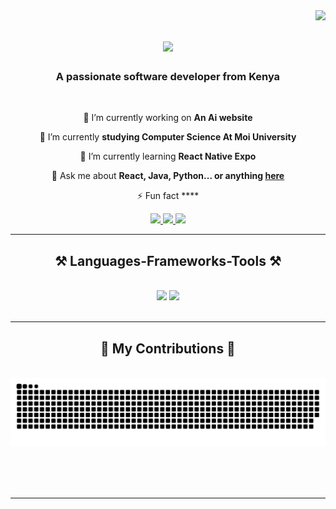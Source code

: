 <img align="right" src="https://visitor-badge.laobi.icu/badge?page_id=carzoongu.carzoongu" />

<h1 align="center">
    <img src="https://readme-typing-svg.herokuapp.com/?font=Righteous&size=35&center=true&vCenter=true&width=500&height=70&duration=4000&lines=Hi+There!+👋;+I'm+Benson+Kazungu!;" />
</h1>

<h3 align="center">A passionate software developer from Kenya </h3>

<br/>

<div align="center">
 
 🔭 I’m currently working on **An Ai website**

 🌱 I’m currently  **studying Computer Science At Moi University**
 
 🌱 I’m currently learning **React Native Expo**

 💬 Ask me about **React, Java, Python... or anything [here](https://github.com/carzoongu/carzoongu/issues)**

 ⚡ Fun fact ****
 
 </div>
 
<div align="center"> 
  <a href="mailto:bka1739@gmail.com@gmail.com">
    <img src="https://img.shields.io/badge/Gmail-333333?style=for-the-badge&logo=gmail&logoColor=red" />
  </a>
  <a href="https://linkedin.com/in/benson-kazungu" target="_blank">
    <img src="https://img.shields.io/badge/LinkedIn-0077B5?style=for-the-badge&logo=linkedin&logoColor=white" target="_blank" />
  </a>
  <a href="https://carzoongu.github.io" target="_blank">
     <img src="https://img.shields.io/badge/Portfolio-FF5722?style=for-the-badge&logo=todoist&logoColor=white" target="_blank" /> 
  </a>
</div>

 <hr/>
 
<h2 align="center">⚒️ Languages-Frameworks-Tools ⚒️</h2>
<br/>
<div align="center">
    <img src="https://skillicons.dev/icons?i=react,django,bootstrap,html,css,vscode,github,git" />
    <img src="https://skillicons.dev/icons?i=nodejs,python,javascript,typescript,express,c,cpp,java,nextjs,mysql" /><br>
</div>

<br/>
<hr/>

<div align="center">
  <h2>🐍 My Contributions 🐍</h2>
  <br>
  <img alt="snake eating my contributions" src="https://raw.githubusercontent.com/carzoongu/carzoongu/output/github-contribution-grid-snake.svg" />
  
  <br/><br/><br/>
</div>

<hr/>
